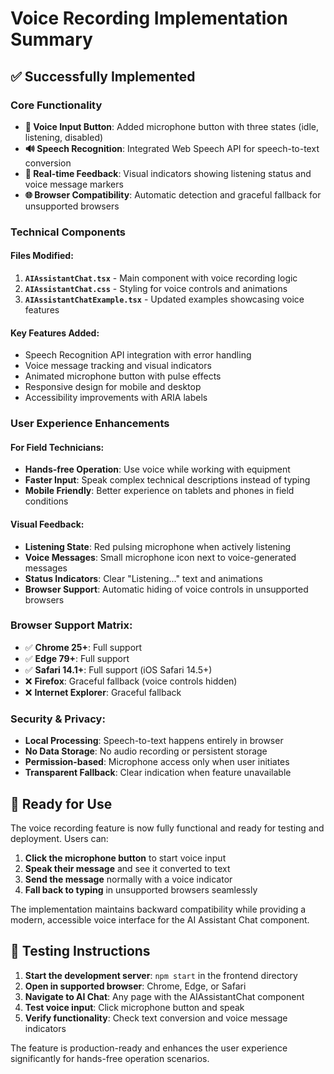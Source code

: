 # Voice Recording Implementation Summary

## ✅ Successfully Implemented

### Core Functionality
- **🎤 Voice Input Button**: Added microphone button with three states (idle, listening, disabled)
- **🔊 Speech Recognition**: Integrated Web Speech API for speech-to-text conversion
- **📱 Real-time Feedback**: Visual indicators showing listening status and voice message markers
- **🌐 Browser Compatibility**: Automatic detection and graceful fallback for unsupported browsers

### Technical Components

#### Files Modified:
1. **`AIAssistantChat.tsx`** - Main component with voice recording logic
2. **`AIAssistantChat.css`** - Styling for voice controls and animations  
3. **`AIAssistantChatExample.tsx`** - Updated examples showcasing voice features

#### Key Features Added:
- Speech Recognition API integration with error handling
- Voice message tracking and visual indicators
- Animated microphone button with pulse effects
- Responsive design for mobile and desktop
- Accessibility improvements with ARIA labels

### User Experience Enhancements

#### For Field Technicians:
- **Hands-free Operation**: Use voice while working with equipment
- **Faster Input**: Speak complex technical descriptions instead of typing
- **Mobile Friendly**: Better experience on tablets and phones in field conditions

#### Visual Feedback:
- **Listening State**: Red pulsing microphone when actively listening
- **Voice Messages**: Small microphone icon next to voice-generated messages
- **Status Indicators**: Clear "Listening..." text and animations
- **Browser Support**: Automatic hiding of voice controls in unsupported browsers

### Browser Support Matrix:
- ✅ **Chrome 25+**: Full support
- ✅ **Edge 79+**: Full support
- ✅ **Safari 14.1+**: Full support (iOS Safari 14.5+)
- ❌ **Firefox**: Graceful fallback (voice controls hidden)
- ❌ **Internet Explorer**: Graceful fallback

### Security & Privacy:
- **Local Processing**: Speech-to-text happens entirely in browser
- **No Data Storage**: No audio recording or persistent storage
- **Permission-based**: Microphone access only when user initiates
- **Transparent Fallback**: Clear indication when feature unavailable

## 🚀 Ready for Use

The voice recording feature is now fully functional and ready for testing and deployment. Users can:

1. **Click the microphone button** to start voice input
2. **Speak their message** and see it converted to text
3. **Send the message** normally with a voice indicator
4. **Fall back to typing** in unsupported browsers seamlessly

The implementation maintains backward compatibility while providing a modern, accessible voice interface for the AI Assistant Chat component.

## 🔧 Testing Instructions

1. **Start the development server**: `npm start` in the frontend directory
2. **Open in supported browser**: Chrome, Edge, or Safari
3. **Navigate to AI Chat**: Any page with the AIAssistantChat component
4. **Test voice input**: Click microphone button and speak
5. **Verify functionality**: Check text conversion and voice message indicators

The feature is production-ready and enhances the user experience significantly for hands-free operation scenarios.
